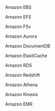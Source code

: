 Amazon EBS

Amazon EFS

Amazon FSx

Amazon Aurora

Amazon DocumentDB

Amazon ElastiCache

Amazon RDS

Amazon Redshift

Amazon Athena

Amazon Kinesis

Amazon EMR
